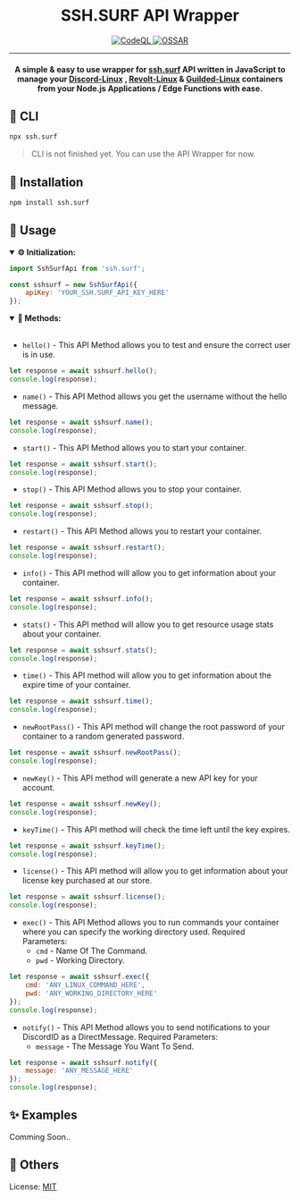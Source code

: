<h1 align="center">SSH.SURF API Wrapper</h1>

<p align="center">
<a href="https://github.com/itskdhere/ssh.surf/actions/workflows/codeql.yml" title="CodeQL">
<img alt="CodeQL" src="https://github.com/itskdhere/ssh.surf/actions/workflows/codeql.yml/badge.svg">
</a>
<a href="https://github.com/itskdhere/ssh.surf/actions/workflows/ossar.yml" title="OSSAR">
<img alt="OSSAR" src="https://github.com/itskdhere/ssh.surf/actions/workflows/ossar.yml/badge.svg">
</a>
<!-- <a href="https://github.com/itskdhere/ssh.surf/actions/workflows/npm-publish.yml" title="Node.js Package">
<img alt="Node.js Package" src="https://github.com/itskdhere/ssh.surf/actions/workflows/npm-publish.yml/badge.svg">
</a> -->
</p>

<hr>

<h4 align="center">
A simple & easy to use wrapper for <a href="https://ssh.surf">ssh.surf</a> API written in JavaScript to manage your <a href="https://discord-linux.com/">Discord-Linux</a> , <a href="https://revolt-linux.com/">Revolt-Linux</a> & <a href="https://guilded-linux.com/">Guilded-Linux</a> containers from your Node.js Applications / Edge Functions with ease.
</h4>


<h2>🔮 CLI</h2>

```bash
npx ssh.surf
```
> CLI is not finished yet. You can use the API Wrapper for now.


<h2>🥏 Installation</h2>

```bash
npm install ssh.surf
```

<h2>🧵 Usage</h2>

<details open>
<summary><b>⚙ Initialization:</b></summary>

```js
import SshSurfApi from 'ssh.surf';

const sshsurf = new SshSurfApi({
    apiKey: 'YOUR_SSH.SURF_API_KEY_HERE'
});
```
</details>

<details open>
<summary><b>📡 Methods:</b></summary>
<br>

- `hello()` - This API Method allows you to test and ensure the correct user is in use.
```js
let response = await sshsurf.hello();
console.log(response);
```

- `name()` - This API Method allows you get the username without the hello message.
```js
let response = await sshsurf.name();
console.log(response);
```

- `start()` - This API Method allows you to start your container.
```js
let response = await sshsurf.start();
console.log(response);
```

- `stop()` - This API Method allows you to stop your container.
```js
let response = await sshsurf.stop();
console.log(response);
```

- `restart()` - This API Method allows you to restart your container.
```js
let response = await sshsurf.restart();
console.log(response);
```

- `info()` - This API method will allow you to get information about your container.
```js
let response = await sshsurf.info();
console.log(response);
```

- `stats()` - This API method will allow you to get resource usage stats about your container.
```js
let response = await sshsurf.stats();
console.log(response);
```

- `time()` - This API method will allow you to get information about the expire time of your container.
```js
let response = await sshsurf.time();
console.log(response);
```

- `newRootPass()` - This API method will change the root password of your container to a random generated password.
```js
let response = await sshsurf.newRootPass();
console.log(response);
```

- `newKey()` - This API method will generate a new API key for your account.
```js
let response = await sshsurf.newKey();
console.log(response);
```

- `keyTime()` - This API method will check the time left until the key expires.
```js
let response = await sshsurf.keyTime();
console.log(response);
```

- `license()` - This API method will allow you to get information about your license key purchased at our store.
```js
let response = await sshsurf.license();
console.log(response);
```

- `exec()` - This API Method allows you to run commands your container where you can specify the working directory used. Required Parameters:
    - `cmd` - Name Of The Command.
    - `pwd` - Working Directory.
```js
let response = await sshsurf.exec({
    cmd: 'ANY_LINUX_COMMAND_HERE',
    pwd: 'ANY_WORKING_DIRECTORY_HERE'
});
console.log(response);
```

- `notify()` - This API Method allows you to send notifications to your DiscordID as a DirectMessage. Required Parameters:
    - `message` - The Message You Want To Send.
```js
let response = await sshsurf.notify({
    message: 'ANY_MESSAGE_HERE'
});
console.log(response);
```

</details>


<h2>✨ Examples</h2>

Comming Soon..

<h2>📰 Others</h2>

License: <a href="https://github.com/itskdhere/ssh.surf/blob/main/LICENSE">MIT</a>
